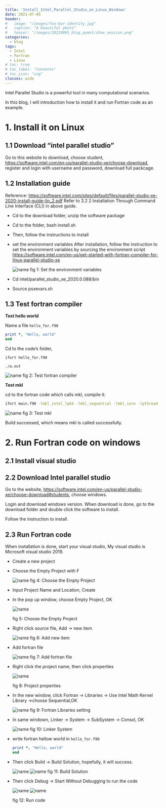 ```yaml
---
title: 'Install_Intel_Parallel_Studio_on_Linux_Windows'
date: 2021-07-05
header:
#   image: "/images/foo-bar-identity.jpg"
#   caption: "A beautiful photo"
#   teaser: "/images/20210805_blog_pymol/show_session.png"
categories:
  - blog
tags:
  - Intel
  - Fortran
  - Linux
# toc: true
# toc_label: "Contents"
# toc_icon: "cog"
classes: wide
---
```


Intel Parallel Studio is a powerful tool in many computational scenarios. 

In this blog, I will introduction how to install it and run Fortran code as an example. 

# 1. Install it on Linux

## 1.1 Download “intel parallel studio”

Go to this website to download, choose student,
https://software.intel.com/en-us/parallel-studio-xe/choose-download,
register and login with username and password, download full packcage.

## 1.2 Installation guide

Reference: https://software.intel.com/sites/default/files/parallel-studio-xe-2020-install-guide-lin_2.pdf
Refer to 3.2 2 Installation Through Command Line Interface (CLI) in above guide.

- Cd to the download folder, unzip the software package
- Cd to the folder, bash install.sh
- Then, follow the instructions to install
- set the environment variables
    After installation, follow the instruction to set the environment variables by sourcing the environment script
    https://software.intel.com/en-us/get-started-with-fortran-compiler-for-linux-parallel-studio-xe

    ![name](/images/install_intel_pack/prerequisite.png)
    fig 1: Set the environment variables


- Cd intel/parallel_studio_xe_2020.0.088/bin

- Source psxevars.sh

## 1.3 Test fortran compiler

**Test hello world**

Name a file `hello_for.f90`

```fortran
print *, "Hello, world" 
end
```

Cd to the code’s folder, 

`ifort hello_for.f90`

`./a.out`

![name](/images/install_intel_pack/ifortran.png)
fig 2: Test fortran compiler

**Test mkl**

cd to the fortran code which calls mkl, compile it:

```bash
ifort main.f90 -lmkl_intel_lp64 -lmkl_sequential -lmkl_core -lpthread -lm
```

![name](/images/install_intel_pack/ifortran_mkl.png)
fig 3: Test mkl

Build successed, which means mkl is called successfully. 

# 2. Run Fortran code on windows

## 2.1 Install visual studio

## 2.2 Download Intel parallel studio

Go to the website, https://software.intel.com/en-us/parallel-studio-xe/choose-download#students, choose windows.

Login and download windows version. When download is done, go to the download folder and double click the software to install. 

Follow the instruction to install. 

## 2.3 Run Fortran code

When installation is done, start your visual studio, My visual studio is Microsoft visual studio 2019.

- Create a new project
- Choose the Empty Project with F

    ![name](/images/install_intel_pack/vs2.png)
    fig 4: Choose the Empty Project

- Input Project Name and Location, Create
- In the pop up window, choose Empty Project, OK

    ![name](/images/install_intel_pack/vs4.png)
    
    fig 5: Choose the Empty Project

- Right click source file, Add -> new item

    ![name](/images/install_intel_pack/vs6.png)
    fig 6: Add new item

- Add fortran file

    ![name](/images/install_intel_pack/vs7.png)
    fig 7: Add fortran file

- Right click the project name, then click properties

    ![name](/images/install_intel_pack/vs8.png) 
    
    fig 8: Project properties
    
- In the new window, click Fortran -> Libraries -> Use Intel Math Kernel Library ->choose Sequential,OK

    ![name](/images/install_intel_pack/vs9.png)
    fig 9: Fortran Libraries setting

- In same windown, Linker -> System -> SubSystem -> Consol, OK

    ![name](/images/install_intel_pack/vs10.png)
    fig 10: Linker System
    
- write fortran hellow world in `hello_for.f90`

    ```fortran
    print *, "Hello, world" 
    end
    ```
    
- Then click Build -> Build Solution, hopefully, it will success.

    ![name](/images/install_intel_pack/vs12.png)
    ![name](/images/install_intel_pack/vs13.png)
    fig 11: Build Solution

- Then click Debug -> Start Without Debugging to run the code

    ![name](/images/install_intel_pack/vs14.png)
    ![name](/images/install_intel_pack/vs15.png)
    
    fig 12: Run code
